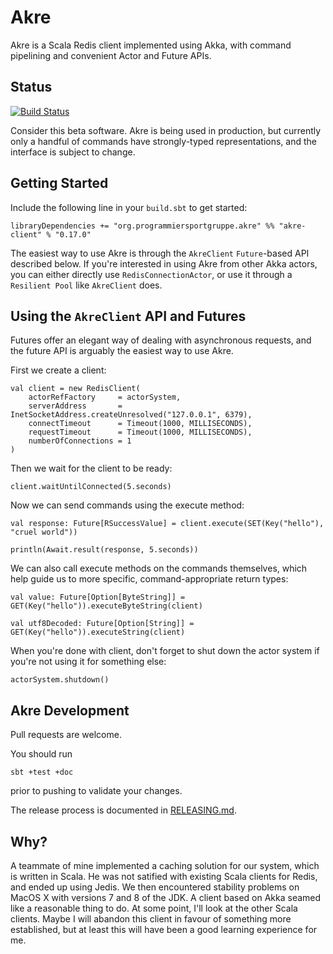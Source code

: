 Akre
====

Akre is a Scala Redis client implemented using Akka,
with command pipelining and convenient Actor and Future APIs.


Status
------

[![Build Status](https://travis-ci.org/programmiersportgruppe/akre.svg?branch=master)](https://travis-ci.org/programmiersportgruppe/akre)

Consider this beta software.
Akre is being used in production,
but currently only a handful of commands have strongly-typed representations,
and the interface is subject to change.


Getting Started
---------------

Include the following line in your `build.sbt` to get started:

~~~ {.scala}
libraryDependencies += "org.programmiersportgruppe.akre" %% "akre-client" % "0.17.0"
~~~

The easiest way to use Akre is through the `AkreClient` `Future`-based API described below.
If you're interested in using Akre from other Akka actors,
you can either directly use `RedisConnectionActor`, or use it through a `Resilient Pool` like `AkreClient` does.


Using the `AkreClient` API and Futures
--------------------------------------

Futures offer an elegant way of dealing with asynchronous requests,
and the future API is arguably the easiest way to use Akre.

First we create a client:

~~~ {.scala}
val client = new RedisClient(
    actorRefFactory     = actorSystem,
    serverAddress       = InetSocketAddress.createUnresolved("127.0.0.1", 6379),
    connectTimeout      = Timeout(1000, MILLISECONDS),
    requestTimeout      = Timeout(1000, MILLISECONDS),
    numberOfConnections = 1
)
~~~

Then we wait for the client to be ready:

~~~ {.scala}
client.waitUntilConnected(5.seconds)
~~~

Now we can send commands using the execute method:

~~~ {.scala}
val response: Future[RSuccessValue] = client.execute(SET(Key("hello"), "cruel world"))

println(Await.result(response, 5.seconds))
~~~

We can also call execute methods on the commands themselves,
which help guide us to more specific, command-appropriate return types:

~~~ {.scala}
val value: Future[Option[ByteString]] = GET(Key("hello")).executeByteString(client)

val utf8Decoded: Future[Option[String]] = GET(Key("hello")).executeString(client)
~~~

When you're done with client,
don't forget to shut down the actor system if you're not using it for something else:

~~~ {.scala}
actorSystem.shutdown()
~~~


Akre Development
----------------

Pull requests are welcome.

You should run

~~~ {.sh}
sbt +test +doc
~~~

prior to pushing to validate your changes.

The release process is documented in [RELEASING.md](RELEASING.md).


Why?
----

A teammate of mine implemented a caching solution for our system, which is written in Scala.
He was not satified with existing Scala clients for Redis, and ended up using Jedis.
We then encountered stability problems on MacOS X with versions 7 and 8 of the JDK.
A client based on Akka seamed like a reasonable thing to do.
At some point, I'll look at the other Scala clients.
Maybe I will abandon this client in favour of something more established,
but at least this will have been a good learning experience for me.

